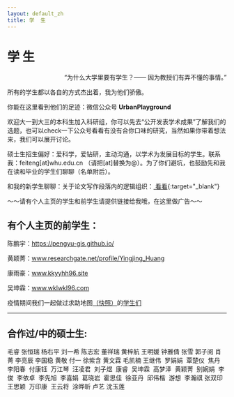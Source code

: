 ```yaml
---
layout: default_zh
title: 学  生
---
```

# 学 生 
<p align="right">“为什么大学里要有学生？—— 因为教授们有弄不懂的事情。”</p>
所有的学生都以各自的方式杰出着，我为他们骄傲。

你能在这里看到他们的足迹：微信公众号 **UrbanPlayground**

欢迎大一到大三的本科生加入科研组，你可以先去“公开发表学术成果”了解我们的选题，也可以check一下公众号看看有没有合你口味的研究，当然如果你带着想法来，我们可以展开讨论。

硕士生招生偏好：爱科学，爱钻研，主动沟通，以学术为发展目标的学生。联系我：feiteng[at]whu.edu.cn （请把[at]替换为@）。为了你们避坑，也鼓励先和我在读和毕业的学生们聊聊（名单附后）。

和我的新学生聊聊：关于论文写作段落内的逻辑组织：[ 看看](../posts/论文写作段落内组织.png){:target="_blank"}

～～请有个人主页的学生和前学生请提供链接给我哦，在这里做广告～～

## 有个人主页的前学生：

陈鹏宇：https://pengyu-gis.github.io/  

黄颖菁：www.researchgate.net/profile/Yingjing_Huang  

康雨豪：www.kkyyhh96.site 

吴坤霖：www.wklwkl96.com  


疫情期间我们一起做过求助地图[（快照）](https://only4john.github.io/img/图述简介720低.mp4)的[学生们](https://only4john.github.io/img/地图封底0317.mp4)

-----

## 合作过/中的硕士生: 
毛睿 
张恒瑞 
杨右平 
刘一希 
陈志宏 
董祥瑞 
黄梓航 
王明媛 
钟雅倩 
张雪 
郭子阅 
肖菁 
李亮辰 
李国稳 
黄敬 
付一 
徐紫含 
黄文霖 
毛凯楠 
王继伟 
罗娟娟 
覃楚仪 
焦丹 
李阳春 
付康钰 
万江琴 
汪凌君 
刘子煜 
康睿 
吴坤霖 
高梦泽 
黄颖菁 
别婉娟 
李俊 
李依卓 
李先旭 
李喜娟 
葛晓岩 
霍思佳 
徐亚丹 
邱伟楷 
游想 
李瀚祺 
张双印 
王思颖 
万印康 
王云将 
涂晔昕 
卢艺 
沈玉莲 
  
